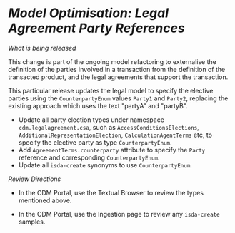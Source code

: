 # *Model Optimisation: Legal Agreement Party References*

_What is being released_

This change is part of the ongoing model refactoring to externalise the definition of the parties involved in a transaction from the definition of the transacted product, and the legal agreements that support the transaction.

This particular release updates the legal model to specify the elective parties using the `CounterpartyEnum` values `Party1` and `Party2`, replacing the existing approach which uses the text "partyA" and "partyB".

- Update all party election types under namespace `cdm.legalagreement.csa`, such as `AccessConditionsElections`, `AdditionalRepresentationElection`, `CalculationAgentTerms` etc, to specify the elective party as type `CounterpartyEnum`. 
- Add `AgreementTerms.counterparty` attribute to specify the `Party` reference and corresponding `CounterpartyEnum`.
- Update all `isda-create` synonyms to use `CounterpartyEnum`.

_Review Directions_

- In the CDM Portal, use the Textual Browser to review the types mentioned above.

- In the CDM Portal, use the Ingestion page to review any `isda-create` samples.
